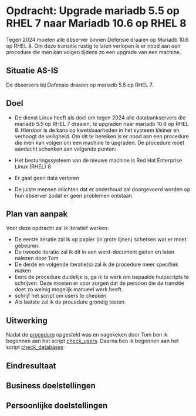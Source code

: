 # Opdracht: Upgrade mariadb 5.5 op RHEL 7 naar Mariadb 10.6 op RHEL 8

Tegen 2024 moeten alle dbserver binnen Defensie draaien op Mariadb 10.6 op RHEL 8. Om deze transitie rustig te laten verlopen is er nood aan een procedure die men kan volgen tijdens zo een upgrade van een machine.

## Situatie AS-IS

De dbservers bij Defensie draaien op mariadb 5.5 op RHEL 7.

## Doel

- De dienst Linux heeft als doel om tegen 2024 alle databankservers die mariadb 5.5 op RHEL 7 draaien, te upgraden naar mariadb 10.6 op RHEL 8. Hierdoor is de kans op kwetsbaarheden in het systeem kleiner en verhoogt de veiligheid. Om dit te bereiken is er nood aan een procedure die men kan volgen om een machine te upgraden. De procedure moet aandacht schenken aan volgende punten:

- Het besturingssysteem van de nieuwe machine is Red Hat Enterprise Linux (RHEL) 8
- Er gaat geen data verloren
- De juiste mensen inlichten dat er onderhoud zal doorgevoerd worden op hun dbserver zodat er geen problemen ontstaan.

## Plan van aanpak

Voor deze opdracht zal ik iteratief werken:

- De eerste iteratie zal ik op papier (in grote lijnen) schetsen wat er moet gebeuren.
- De tweede iteratie zal ik dit in een word-document gieten en laten nalezen door Tom
- De derde en volgende iteratie(s) zal ik de procedure meer specifiek maken
- Eens de procedure duidelijk is, ga ik te werk om bepaalde hulpscripts te schrijven. Deze moeten er voor zorgen dat de persoon die de transitie doet zo weinig mogelijk manueel werk heeft.
- schrijf het script om users te checken
- Als laatste zal ik de procedure grondig testen.

## Uitwerking

Nadat de [procedure](../notes/procedure_upgrade_mariadb.md) opgesteld was en nagekeken door Tom ben ik begonnen aan het script [check_users](../scripts/upgrade-mariadb/check_users/check_users.py). Daarna ben ik begonnen aan het script [check_databases](../scripts/upgrade-mariadb/check_databases/check_databases.py)

## Eindresultaat

## Business doelstellingen

## Persoonlijke doelstellingen
